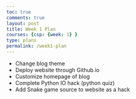 ```yaml
---
toc: true
comments: true
layout: post
title: Week 1 Plan
courses: {csp: {week: 1} }
type: plans
permalink: /week1-plan
---
```


- Change blog theme
- Deploy website through Github.io
- Customize homepage of blog
- Complete Python IO hack (python quiz)
- Add Snake game source to website as a hack